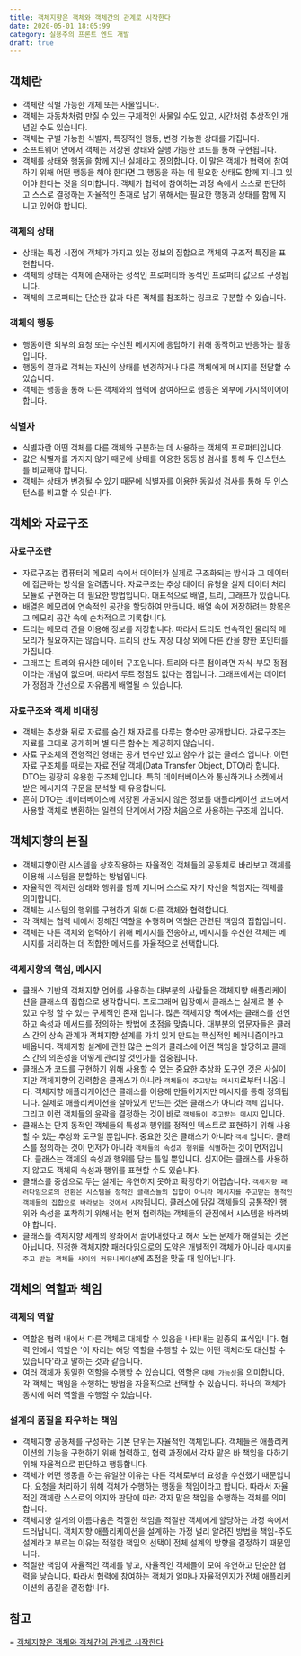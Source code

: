 ```yaml
---
title: 객체지향은 객체와 객체간의 관계로 시작한다
date: 2020-05-01 18:05:99
category: 실용주의 프론트 엔드 개발
draft: true
---
```


## 객체란

- 객체란 식별 가능한 개체 또는 사물입니다.
- 객체는 자동차처럼 만질 수 있는 구체적인 사물일 수도 있고, 시간처럼 추상적인 개념일 수도 있습니다.
- 객체는 구별 가능한 식별자, 특징적인 행동, 변경 가능한 상태를 가집니다.
- 소프트웨어 안에서 객체는 저장된 상태와 실행 가능한 코드를 통해 구현됩니다.
- 객체를 상태와 행동을 함께 지닌 실체라고 정의합니다. 이 말은 객체가 협력에 참여하기 위해 어떤 행동을 해야 한다면 그 행동을 하는 데 필요한 상태도 함께 지니고 있어야 한다는 것을 의미합니다. 객체가 협력에 참여하는 과정 속에서 스스로 판단하고 스스로 결정하는 자율적인 존재로 남기 위해서는 필요한 행동과 상태를 함께 지니고 있어야 합니다.

### 객체의 상태

- 상태는 특정 시점에 객체가 가지고 있는 정보의 집합으로 객체의 구조적 특징을 표현합니다.
- 객체의 상태는 객체에 존재하는 정적인 프로퍼티와 동적인 프로퍼티 값으로 구성됩니다.
- 객체의 프로퍼티는 단순한 값과 다른 객체를 참조하는 링크로 구분할 수 있습니다.

### 객체의 행동

- 행동이란 외부의 요청 또는 수신된 메시지에 응답하기 위해 동작하고 반응하는 활동입니다.
- 행동의 결과로 객체는 자신의 상태를 변경하거나 다른 객체에게 메시지를 전달할 수 있습니다.
- 객체는 행동을 통해 다른 객체와의 협력에 참여하므로 행동은 외부에 가시적이어야 합니다.

### 식별자

- 식별자란 어떤 객체를 다른 객체와 구분하는 데 사용하는 객체의 프로퍼티입니다.
- 값은 식별자를 가지지 않기 때문에 상태를 이용한 동등성 검사를 통해 두 인스턴스를 비교해야 합니다.
- 객체는 상태가 변경될 수 있기 때문에 식별자를 이용한 동일성 검사를 통해 두 인스턴스를 비교할 수 있습니다.

## 객체와 자료구조

### 자료구조란

- 자료구조는 컴퓨터의 메모리 속에서 데이터가 실제로 구조화되는 방식과 그 데이터에 접근하는 방식을 알려줍니다. 자료구조는 추상 데이터 유형을 실제 데이터 처리 모듈로 구현하는 데 필요한 방법입니다. 대표적으로 배열, 트리, 그래프가 있습니다.
- 배열은 메모리에 연속적인 공간을 할당하여 만듭니다. 배열 속에 저장하려는 항목은 그 메모리 공간 속에 순차적으로 기록합니다.
- 트리는 메모리 칸을 이용해 정보를 저장합니다. 따라서 트리도 연속적인 물리적 메모리가 필요하지는 않습니다. 트리의 칸도 저장 대상 외에 다른 칸을 향한 포인터를 가집니다.
- 그래프는 트리와 유사한 데이터 구조입니다. 트리와 다른 점이라면 자식-부모 정점이라는 개념이 없으며, 따라서 루트 정점도 없다는 점입니다. 그래프에서는 데이터가 정점과 간선으로 자유롭게 배열될 수 있습니다.

### 자료구조와 객체 비대칭

- 객체는 추상화 뒤로 자료를 숨긴 채 자료를 다루는 함수만 공개합니다. 자료구조는 자료를 그대로 공개하며 별 다른 함수는 제공하지 않습니다.
- 자료 구조체의 전형적인 형태는 공개 변수만 있고 함수가 없는 클래스 입니다. 이런 자료 구조체를 때로는 자료 전달 객체(Data Transfer Object, DTO)라 합니다. DTO는 굉장히 유용한 구조체 입니다. 특히 데이터베이스와 통신하거나 소켓에서 받은 메시지의 구문을 분석할 때 유용합니다.
- 흔히 DTO는 데이터베이스에 저장된 가공되지 않은 정보를 애플리케이션 코드에서 사용할 객체로 변환하는 일련의 단계에서 가장 처음으로 사용하는 구조체 입니다.

## 객체지향의 본질

- 객체지향이란 시스템을 상호작용하는 자율적인 객체들의 공동체로 바라보고 객체를 이용해 시스템을 분할하는 방법입니다.
- 자율적인 객체란 상태와 행위를 함께 지니며 스스로 자기 자신을 책임지는 객체를 의미합니다.
- 객체는 시스템의 행위를 구현하기 위해 다른 객체와 협력합니다.
- 각 객체는 협력 내에서 정해진 역할을 수행하며 역할은 관련된 책임의 집합입니다.
- 객체는 다른 객체와 협력하기 위해 메시지를 전송하고, 메시지를 수신한 객체는 메시지를 처리하는 데 적합한 메서드를 자율적으로 선택합니다.

### 객체지향의 핵심, 메시지

- 클래스 기반의 객체지향 언어를 사용하는 대부분의 사람들은 객체지향 애플리케이션을 클래스의 집합으로 생각합니다. 프로그래머 입장에서 클래스는 실제로 볼 수 있고 수정 할 수 있는 구체적인 존재 입니다. 많은 객체지향 책에서는 클래스를 선언하고 속성과 메서드를 정의하는 방법에 초점을 맞춥니다. 대부분의 입문자들은 클래스 간의 상속 관계가 객체지향 설계를 가치 있게 만드는 핵심적인 메커니즘이라고 배웁니다. 객체지향 설계에 관한 많은 논의가 클래스에 어떤 책임을 할당하고 클래스 간의 의존성을 어떻게 관리할 것인가를 집중됩니다.
- 클래스가 코드를 구현하기 위해 사용할 수 있는 중요한 추상화 도구인 것은 사실이지만 객체지향의 강력함은 클래스가 아니라 `객체들이 주고받는 메시지`로부터 나옵니다. 객체지향 애플리케이션은 클래스를 이용해 만들어지지만 메시지를 통해 정의됩니다. 실제로 애플리케이션을 살아있게 만드는 것은 클래스가 아니라 `객체` 입니다. 그리고 이런 객체들의 윤곽을 결정하는 것이 바로 `객체들이 주고받는 메시지` 입니다.
- 클래스는 단지 동적인 객체들의 특성과 행위를 정적인 텍스트로 표현하기 위해 사용할 수 있는 추상화 도구일 뿐입니다. 중요한 것은 클래스가 아니라 `객체` 입니다. 클래스를 정의하는 것이 먼저가 아니라 `객체들의 속성과 행위를 식별`하는 것이 먼저입니다. 클래스는 객체의 속성과 행위를 담는 틀일 뿐입니다. 심지어는 클래스를 사용하지 않고도 객체의 속성과 행위를 표현할 수도 있습니다.
- 클래스를 중심으로 두는 설계는 유연하지 못하고 확장하기 어렵습니다. `객체지향 패러다임으로의 전환은 시스템을 정적인 클래스들의 집합이 아니라 메시지를 주고받는 동적인 객체들의 집합으로 바라보는 것에서 시작`됩니다. 클래스에 담길 객체들의 공통적인 행위와 속성을 포착하기 위해서는 먼저 협력하는 객체들의 관점에서 시스템을 바라봐야 합니다.
- 클래스를 객체지향 세계의 왕좌에서 끌어내렸다고 해서 모든 문제가 해결되는 것은 아닙니다. 진정한 객체지향 패러다임으로의 도약은 개별적인 객체가 아니라 `메시지를 주고 받는 객체들 사이의 커뮤니케이션`에 초점을 맞출 때 일어납니다.

## 객체의 역할과 책임

### 객체의 역할

- 역할은 협력 내에서 다른 객체로 대체할 수 있음을 나타내는 일종의 표식입니다. 협력 안에서 역할은 '이 자리는 해당 역할을 수행할 수 있는 어떤 객체라도 대신할 수 있습니다'라고 말하는 것과 같습니다.
- 여러 객체가 동일한 역할을 수행할 수 있습니다. 역할은 `대체 가능성`을 의미합니다. 각 객체는 책임을 수행하는 방법을 자율적으로 선택할 수 있습니다. 하나의 객체가 동시에 여러 역할을 수행할 수 있습니다.

### 설계의 품질을 좌우하는 책임

- 객체지향 공동체를 구성하는 기본 단위는 자율적인 객체입니다. 객체들은 애플리케이션의 기능을 구현하기 위해 협력하고, 협력 과정에서 각자 맡은 바 책임을 다하기 위해 자율적으로 판단하고 행동합니다.
- 객체가 어떤 행동을 하는 유일한 이유는 다른 객체로부터 요청을 수신했기 때문입니다. 요청을 처리하기 위해 객체가 수행하는 행동을 책임이라고 합니다. 따라서 자율적인 객체란 스스로의 의지와 판단에 따라 각자 맡은 책임을 수행하는 객체를 의미합니다.
- 객체지향 설계의 아름다움은 적절한 책임을 적절한 객체에게 할당하는 과정 속에서 드러납니다. 객체지향 애플리케이션을 설계하는 가정 널리 알려진 방법을 책임-주도 설계라고 부르는 이유는 적절한 책임의 선택이 전체 설계의 방향을 결정하기 때문입니다.
- 적절한 책임이 자율적인 객체를 낳고, 자율적인 객체들이 모여 유연하고 단순한 협력을 낳습니다. 따라서 협력에 참여하는 객체가 얼마나 자율적인지가 전체 애플리케이션의 품질을 결정합니다.

## 참고

= [객체지향은 객체와 객체간의 관계로 시작한다](https://peter-cho.gitbook.io/book/7/7_1)
